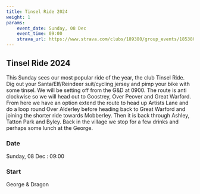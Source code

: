 ```yaml
---
title: Tinsel Ride 2024
weight: 1
params:
    event_date: Sunday, 08 Dec
    event_time: 09:00
    strava_url: https://www.strava.com/clubs/189380/group_events/1853804
---
```


## Tinsel Ride 2024 

This Sunday sees our most popular ride of the year, the club Tinsel Ride. Dig out your Santa/Elf/Reindeer suit/cycling jersey and pimp your bike with some tinsel. We will be setting off from the G&amp;D at 0900. The route is anti clockwise so we will head out to Goostrey, Over Peover and Great Warford. 
From here we have an option extend the route to head up Artists Lane and do a loop round Over Alderley before heading back to Great Warford and joining the shorter ride towards Mobberley. 
Then it is back through Ashley, Tatton Park and Byley.  Back in the village we stop for a few drinks and perhaps some lunch at the George. 





### Date

Sunday, 08 Dec : 09:00

### Start

George &amp; Dragon


